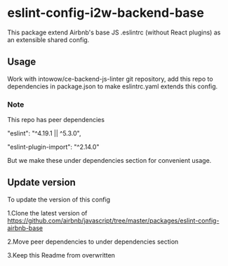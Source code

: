 # eslint-config-i2w-backend-base

This package extend Airbnb's base JS .eslintrc (without React plugins) as an extensible shared config.

## Usage

Work with intowow/ce-backend-js-linter git repository, add this repo to dependencies in package.json to make eslintrc.yaml extends this config.

### Note

This repo has peer dependencies 
    
   "eslint": "^4.19.1 || ^5.3.0",
   
   "eslint-plugin-import": "^2.14.0"
   

But we make these under dependencies section for convenient usage.

## Update version

To update the version of this config
  
  1.Clone the latest version of https://github.com/airbnb/javascript/tree/master/packages/eslint-config-airbnb-base
  
  2.Move peer dependencies to under dependencies section
  
  3.Keep this Readme from overwritten
  
  
  
